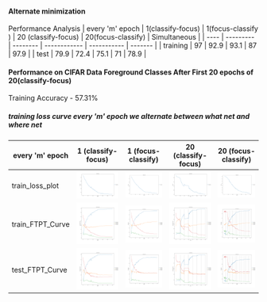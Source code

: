 #### Alternate minimization

Performance Analysis
| every 'm' epoch | 1(classify-focus)  | 1(focus-classify ) | 20 (classify-focus) | 20(focus-classify) | Simultaneous  | 
|  ----           |  ---------         | --------           |  ------------       |  -----------       | -------       |
| training        |  97                |   92.9             |    93.1             |  87                | 97.9          | 
| test            |  79.9              |   72.4             |    75.1             |  71                | 78.9          |


#### Performance on CIFAR Data Foreground Classes After First 20 epochs of 20(classify-focus)
Training Accuracy - 57.31% 


##### training loss curve every 'm' epoch we alternate between what net and where net
 | every 'm' epoch   |   1 (classify-focus)  | 1 (focus-classify)  |  20 (classify-focus) | 20 (focus-classify) |
 | ---   |   ------- | --- |---|----|
 | train_loss_plot  |  <img src= ./plots/train_loss_every_1_plot.png width="400">   | <img src= ./where_what_1/train_loss_every_1_plot.png width="400"> |  <img src= ./plots/train_loss_every_20_plot.png width="400"> | <img src= ./where_what_20/train_loss_every_20_plot.png width="400"> |
 |  train_FTPT_Curve  |  <img src= ./plots/train_analysis_every_1.png width="400">  | <img src= ./where_what_1/train_analysis_every_1.png width="400">  | <img src= ./plots/train_analysis_every_20.png width="400">  | <img src= ./where_what_20/train_analysis_every_20.png width="400">  |
 |  test_FTPT_Curve   | <img src= ./plots/test_analysis_every_1.png width="400">    | <img src= ./where_what_1/test_analysis_every_1.png width="400">   |<img src= ./plots/test_analysis_every_20.png width="400">   | <img src= ./where_what_20/test_analysis_every_20.png width="400">   |



